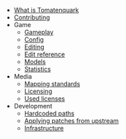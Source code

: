 * [What is Tomatenquark](README.md)
* [Contributing](CONTRIBUTING.md)
* Game
  * [Gameplay](game/GAMEPLAY.md)
  * [Config](game/CONFIG.md)
  * [Editing](game/EDITING.md)
  * [Edit reference](game/EDITREF.md)
  * [Models](game/MODELS.md)
  * [Statistics](game/STATISTICS.md)
* Media
  * [Mapping standards](media/MAPPING_STANDARDS.md)
  * [Licensing](media/LICENSING.md)
  * [Used licenses](media/USED_LICENSES.md)
* Development
  * [Hardcoded paths](development/HARDCODED_PATHS.md)
  * [Applying patches from upstream](development/UPSTREAM_PATCHES.md)
  * [Infrastructure](development/INFRASTRUCTURE.md)
